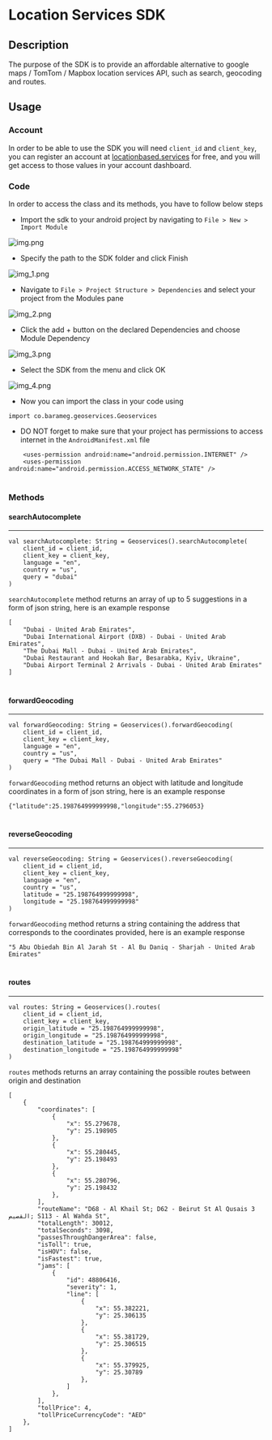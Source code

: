 # Location Services SDK

## Description

The purpose of the SDK is to provide an affordable alternative to google maps / TomTom / Mapbox location services API, such as search, geocoding and routes.
## Usage

### Account
In order to be able to use the SDK you will need `client_id` and `client_key`, you can register an account at [locationbased.services](https://locationbased.services) for free, and you will get access to those values in your account dashboard. 

### Code

In order to access the class and its methods, you have to follow below steps 
- Import the sdk to your android project by navigating to `File > New > Import Module `

![img.png](img.png)

- Specify the path to the SDK folder and click Finish

![img_1.png](img_1.png)

- Navigate to ` File > Project Structure > Dependencies ` and select your project from the Modules pane

![img_2.png](img_2.png)

- Click the add + button on the declared Dependencies and choose Module Dependency

![img_3.png](img_3.png)

- Select the SDK from the menu and click OK

![img_4.png](img_4.png)

- Now you can import the class in your code using 

```
import co.barameg.geoservices.Geoservices
```

- DO NOT forget to make sure that your project has permissions to access internet in the `AndroidManifest.xml` file

```
    <uses-permission android:name="android.permission.INTERNET" />
    <uses-permission android:name="android.permission.ACCESS_NETWORK_STATE" />
```
#
### Methods

#### searchAutocomplete
___
```
val searchAutocomplete: String = Geoservices().searchAutocomplete(
    client_id = client_id,
    client_key = client_key,
    language = "en",
    country = "us",
    query = "dubai"
)
```
`searchAutocomplete` method returns an array of up to 5 suggestions in a form of json string, here is an example response
```
[
    "Dubai - United Arab Emirates",
    "Dubai International Airport (DXB) - Dubai - United Arab Emirates",
    "The Dubai Mall - Dubai - United Arab Emirates",
    "Dubai Restaurant and Hookah Bar, Besarabka, Kyiv, Ukraine",
    "Dubai Airport Terminal 2 Arrivals - Dubai - United Arab Emirates"
]
```
#
#### forwardGeocoding
___
```
val forwardGeocoding: String = Geoservices().forwardGeocoding(
    client_id = client_id,
    client_key = client_key,
    language = "en",
    country = "us",
    query = "The Dubai Mall - Dubai - United Arab Emirates"
)
```
`forwardGeocoding` method returns an object with latitude and longitude coordinates in a form of json string, here is an example response
```
{"latitude":25.198764999999998,"longitude":55.2796053}
```
#
#### reverseGeocoding
___
```
val reverseGeocoding: String = Geoservices().reverseGeocoding(
    client_id = client_id,
    client_key = client_key,
    language = "en",
    country = "us",
    latitude = "25.198764999999998",
    longitude = "25.198764999999998"
)
```
`forwardGeocoding` method returns a string containing the address that corresponds to the coordinates provided, here is an example response
```
"5 Abu Obiedah Bin Al Jarah St - Al Bu Daniq - Sharjah - United Arab Emirates"
```
#
#### routes
___
```
val routes: String = Geoservices().routes(
    client_id = client_id,
    client_key = client_key,
    origin_latitude = "25.198764999999998",
    origin_longitude = "25.198764999999998",
    destination_latitude = "25.198764999999998",
    destination_longitude = "25.198764999999998"
)
```
`routes` methods returns an array containing the possible routes between origin and destination

```
[
    {
        "coordinates": [
            {
                "x": 55.279678,
                "y": 25.198905
            },
            {
                "x": 55.280445,
                "y": 25.198493
            },
            {
                "x": 55.280796,
                "y": 25.198432
            }, 
        ],
        "routeName": "D68 - Al Khail St; D62 - Beirut St Al Qusais 3 القصيص; S113 - Al Wahda St",
        "totalLength": 30012,
        "totalSeconds": 3098,
        "passesThroughDangerArea": false,
        "isToll": true,
        "isHOV": false,
        "isFastest": true,
        "jams": [
            {
                "id": 48806416,
                "severity": 1,
                "line": [
                    {
                        "x": 55.382221,
                        "y": 25.306135
                    },
                    {
                        "x": 55.381729,
                        "y": 25.306515
                    },
                    {
                        "x": 55.379925,
                        "y": 25.30789
                    }, 
                ]
            }, 
        ],
        "tollPrice": 4,
        "tollPriceCurrencyCode": "AED"
    },
]
```
